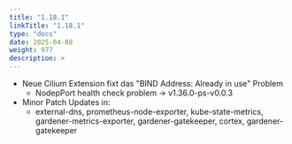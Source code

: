 ```yaml
---
title: "1.18.1"
linkTitle: "1.18.1"
type: "docs"
date: 2025-04-08
weight: 977
description: >
---
```


- Neue Cilium Extension fixt das "BIND Address: Already in use" Problem
	- NodepPort health check problem -> v1.36.0-ps-v0.0.3
- Minor Patch Updates in: 
	- external-dns, prometheus-node-exporter, kube-state-metrics, 
	  gardener-metrics-exporter, gardener-gatekeeper, cortex, gardener-gatekeeper
